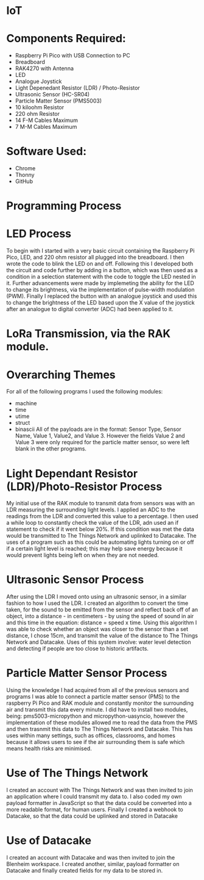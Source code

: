 # IoT
# Components Required:
- Raspberry Pi Pico with USB Connection to PC
- Breadboard
- RAK4270 with Antenna
- LED
- Analogue Joystick
- Light Depenedant Resistor (LDR) / Photo-Resistor
- Ultrasonic Sensor (HC-SR04)
- Particle Matter Sensor (PMS5003)
- 10 kiloohm Resistor
- 220 ohm Resistor
- 14 F-M Cables Maximum
- 7 M-M Cables Maximum
# Software Used:
- Chrome
- Thonny
- GitHub
# Programming Process
# LED Process
To begin with I started with a very basic circuit containing the Raspberry Pi Pico, LED, and 220 ohm resistor all plugged into the breadboard. I then wrote the code to blink the LED on and off. Following this I developed both the circuit and code further by adding in a button, which was then used as a condition in a selection statement with the code to toggle the LED nested in it. Further advancements were made by implemeting the ability for the LED to change its brightness, via the implementation of pulse-width modulation (PWM). Finally I replaced the button with an analogue joystick and used this to change the brightness of the LED based upon the X value of the joystick after an analogue to digital converter (ADC) had been applied to it.
# LoRa Transmission, via the RAK module.
# Overarching Themes
For all of the following programs I used the following modules:
- machine
- time
- utime
- struct
- binascii
All of the payloads are in the format: Sensor Type, Sensor Name, Value 1, Value2, and Value 3. However the fields Value 2 and Value 3 were only required for the particle matter sensor, so were left blank in the other programs.
# Light Dependant Resistor (LDR)/Photo-Resistor Process
My initial use of the RAK module to transmit data from sensors was with an LDR measuring the surrounding light levels. I applied an ADC to the readings from the LDR and converted this value to a percentage. I then used a while loop to constantly check the value of the LDR, adn used an if statement to check if it went below 20%. If this condition was met the data would be transmitted to The Things Network and uplinked to Datacake. The uses of a program such as this could be automating lights turning on or off if a certain light level is reached; this may help save energy because it would prevent lights being left on when they are not needed.
# Ultrasonic Sensor Process
After using the LDR I moved onto using an ultrasonic sensor, in a similar fashion to how I used the LDR. I created an algorithm to convert the time taken, for the sound to be emitted from the sensor and reflect back off of an object, into a distance - in centimeters - by using the speed of sound in air and this time in the equation: distance = speed x time. Using this algorithm I was able to check whether an object was closer to the sensor than a set distance, I chose 15cm, and transmit the value of the distance to The Things Network and Datacake. Uses of this system involve: water level detection and detecting if people are too close to historic artifacts.
# Particle Matter Sensor Process
Using the knowledge I had acquired from all of the previous sensors and programs I was able to connect a particle matter sensor (PMS) to the raspberry Pi Pico and RAK module and constantly monitor the surrounding air and transmit this data every minute. I did have to install two modules, being: pms5003-micropython and micropython-uasyncio, however the implementation of these modules allowed me to read the data from the PMS and then trasnmit this data to The Things Network and Datacake. This has uses within many settings, such as offices, classrooms, and homes because it allows users to see if the air surrounding them is safe which means health risks are minimised.
# Use of The Things Network
I created an account with The Things Network and was then invited to join an application where I could transmit my data to. I also coded my own payload formatter in JavaScript so that the data could be converted into a more readable format, for human users. Finally I created a webhook to Datacake, so that the data could be uplinked and stored in Datacake
# Use of Datacake
I created an account with Datacake and was then invited to join the Blenheim workspace. I created another, similar, payload formatter on Datacake and finally created fields for my data to be stored in.
